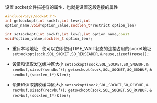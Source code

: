 设置 socket文件描述符的属性，也就是设置这段连接的属性
```cpp
#include＜sys/socket.h＞
int getsockopt(int sockfd,int level,int
option_name,void*option_value,socklen_t*restrict option_len);

int setsockopt(int sockfd,int level,int option_name,const
void*option_value,socklen_t option_len);
```
- 重用本地地址，使可以立即使用TIME_WAIT状态的连接占用的socket地址
`setsockopt(sock,SOL_SOCKET,SO_REUSEADDR,＆reuse,sizeof(reuse));`

- 设置和读取发送缓冲区大小
`setsockopt(sock,SOL_SOCKET,SO_SNDBUF,＆sendbuf,sizeof(sendbuf));`
`getsockopt(sock,SOL_SOCKET,SO_SNDBUF,＆sendbuf,(socklen_t*)＆len);`
- 设置和读取接收缓冲区大小
`setsockopt(sock,SOL_SOCKET,SO_RCVBUF,＆recvbuf,sizeof(recvbuf));`
`getsockopt(sock,SOL_SOCKET,SO_RCVBUF,＆recvbuf,(socklen_t*)＆len);`


